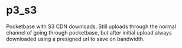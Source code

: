 # p3_s3
Pocketbase with S3 CDN downloads. Still uploads through the normal channel of going through pocketbase, but after initial upload always downloaded using a presigned url to save on bandwidth.
